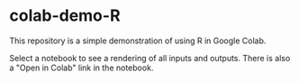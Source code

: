 # colab-demo-R

This repository is a simple demonstration of using R in Google Colab.

Select a notebook to see a rendering of all inputs and outputs. There is also a
"Open in Colab" link in the notebook.
